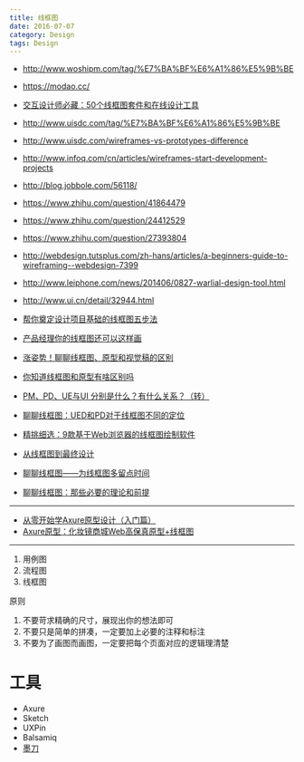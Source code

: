 ```yaml
---
title: 线框图
date: 2016-07-07
category: Design
tags: Design
---
```


- http://www.woshipm.com/tag/%E7%BA%BF%E6%A1%86%E5%9B%BE
- https://modao.cc/
- [交互设计师必藏：50个线框图套件和在线设计工具](http://www.uisdc.com/interaction-kits)
- http://www.uisdc.com/tag/%E7%BA%BF%E6%A1%86%E5%9B%BE
- http://www.uisdc.com/wireframes-vs-prototypes-difference
- http://www.infoq.com/cn/articles/wireframes-start-development-projects
- http://blog.jobbole.com/56118/
- https://www.zhihu.com/question/41864479
- https://www.zhihu.com/question/24412529
- https://www.zhihu.com/question/27393804
- http://webdesign.tutsplus.com/zh-hans/articles/a-beginners-guide-to-wireframing--webdesign-7399
- http://www.leiphone.com/news/201406/0827-warlial-design-tool.html
- http://www.ui.cn/detail/32944.html

- [帮你奠定设计项目基础的线框图五步法](http://www.woshipm.com/pd/325655.html)
- [产品经理你的线框图还可以这样画](http://www.woshipm.com/pmd/296580.html)
- [涨姿势！聊聊线框图、原型和视觉稿的区别](http://www.woshipm.com/pd/96368.html)
- [你知道线框图和原型有啥区别吗](http://www.woshipm.com/pd/84574.html)
- [PM、PD、UE与UI 分别是什么？有什么关系？（转）](http://blog.csdn.net/smile_dyf/article/details/32699201)
- [聊聊线框图：UED和PD对于线框图不同的定位](http://www.woshipm.com/pd/789.html)
- [精挑细选：9款基于Web浏览器的线框图绘制软件](http://www.woshipm.com/pd/42.html)
- [从线框图到最终设计](http://www.woshipm.com/pd/366.html)
- [聊聊线框图——为线框图多留点时间](http://www.woshipm.com/pd/439.html)
- [聊聊线框图：那些必要的理论和前提](http://www.woshipm.com/pd/787.html)

---

- [从零开始学Axure原型设计（入门篇）](http://www.woshipm.com/pd/262276.html)
- [Axure原型：化妆镜商城Web高保真原型+线框图](http://www.woshipm.com/xiazai/129044.html)

---

1. 用例图
2. 流程图
3. 线框图


原则
1. 不要苛求精确的尺寸，展现出你的想法即可
2. 不要只是简单的拼凑，一定要加上必要的注释和标注
3. 不要为了画图而画图，一定要把每个页面对应的逻辑理清楚


# 工具
- Axure
- Sketch
- UXPin
- Balsamiq
- [墨刀](https://modao.cc/guide/291)
